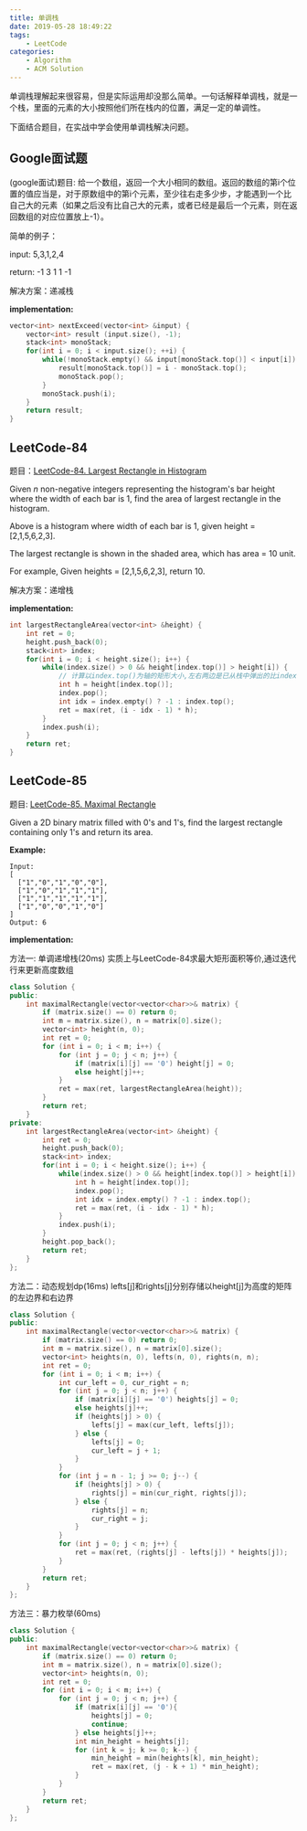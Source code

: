 ```yaml
---
title: 单调栈
date: 2019-05-28 18:49:22
tags:
    - LeetCode
categories:
    - Algorithm
    - ACM Solution
---
```


单调栈理解起来很容易，但是实际运用却没那么简单。一句话解释单调栈，就是一个栈，里面的元素的大小按照他们所在栈内的位置，满足一定的单调性。

下面结合题目，在实战中学会使用单调栈解决问题。

## Google面试题

(google面试)题目: 给一个数组，返回一个大小相同的数组。返回的数组的第i个位置的值应当是，对于原数组中的第i个元素，至少往右走多少步，才能遇到一个比自己大的元素（如果之后没有比自己大的元素，或者已经是最后一个元素，则在返回数组的对应位置放上-1）。

简单的例子：

input: 5,3,1,2,4

return: -1 3 1 1 -1

解决方案：递减栈

**implementation:**

``` C++
vector<int> nextExceed(vector<int> &input) {
	vector<int> result (input.size(), -1);
	stack<int> monoStack;
	for(int i = 0; i < input.size(); ++i) {	
		while(!monoStack.empty() && input[monoStack.top()] < input[i]) {
			result[monoStack.top()] = i - monoStack.top();
			monoStack.pop();
		}
		monoStack.push(i);
	}
	return result;
}
```

## LeetCode-84

题目：[LeetCode-84. Largest Rectangle in Histogram](https://leetcode.com/problems/largest-rectangle-in-histogram/)

Given *n* non-negative integers representing the histogram's bar height where the width of each bar is 1, find the area of largest rectangle in the histogram.

Above is a histogram where width of each bar is 1, given height = [2,1,5,6,2,3].

The largest rectangle is shown in the shaded area, which has area = 10 unit.

For example,
Given heights = [2,1,5,6,2,3],
return 10.

解决方案：递增栈

**implementation:**

```C++
int largestRectangleArea(vector<int> &height) {
    int ret = 0;
    height.push_back(0);
    stack<int> index;
    for(int i = 0; i < height.size(); i++) {
        while(index.size() > 0 && height[index.top()] > height[i]) {
            // 计算以index.top()为轴的矩形大小,左右两边是已从栈中弹出的比index.top()高的小矩形
            int h = height[index.top()];
            index.pop();
            int idx = index.empty() ? -1 : index.top();
            ret = max(ret, (i - idx - 1) * h);
        }
        index.push(i);
    }
    return ret;
}
```

## LeetCode-85

题目: [LeetCode-85. Maximal Rectangle](https://leetcode.com/problems/maximal-rectangle/)

Given a 2D binary matrix filled with 0's and 1's, find the largest rectangle containing only 1's and return its area.

**Example:**

```
Input:
[
  ["1","0","1","0","0"],
  ["1","0","1","1","1"],
  ["1","1","1","1","1"],
  ["1","0","0","1","0"]
]
Output: 6
```

**implementation:**

方法一:  单调递增栈(20ms)
实质上与LeetCode-84求最大矩形面积等价,通过迭代行来更新高度数组

```C++
class Solution {
public:
    int maximalRectangle(vector<vector<char>>& matrix) {
        if (matrix.size() == 0) return 0;
        int m = matrix.size(), n = matrix[0].size();
        vector<int> height(n, 0);
        int ret = 0;
        for (int i = 0; i < m; i++) {
            for (int j = 0; j < n; j++) {
                if (matrix[i][j] == '0') height[j] = 0;
                else height[j]++;
            }
            ret = max(ret, largestRectangleArea(height));
        }
        return ret;
    }
private:
    int largestRectangleArea(vector<int> &height) {
        int ret = 0;
        height.push_back(0);
        stack<int> index;
        for(int i = 0; i < height.size(); i++) {
            while(index.size() > 0 && height[index.top()] > height[i]) {
                int h = height[index.top()];
                index.pop();
                int idx = index.empty() ? -1 : index.top();
                ret = max(ret, (i - idx - 1) * h);
            }
            index.push(i);
        }
        height.pop_back();
        return ret;
    }
};
```

方法二：动态规划dp(16ms)
lefts[j]和rights[j]分别存储以height[j]为高度的矩阵的左边界和右边界

```C++
class Solution {
public:
    int maximalRectangle(vector<vector<char>>& matrix) {
        if (matrix.size() == 0) return 0;
        int m = matrix.size(), n = matrix[0].size();
        vector<int> heights(n, 0), lefts(n, 0), rights(n, n);
        int ret = 0;
        for (int i = 0; i < m; i++) {
            int cur_left = 0, cur_right = n;
            for (int j = 0; j < n; j++) {
                if (matrix[i][j] == '0') heights[j] = 0;
                else heights[j]++;
                if (heights[j] > 0) {
                    lefts[j] = max(cur_left, lefts[j]);
                } else {
                    lefts[j] = 0;
                    cur_left = j + 1;
                }
            }
            for (int j = n - 1; j >= 0; j--) {
                if (heights[j] > 0) {
                    rights[j] = min(cur_right, rights[j]);
                } else {
                    rights[j] = n;
                    cur_right = j;
                }
            }
            for (int j = 0; j < n; j++) {
                ret = max(ret, (rights[j] - lefts[j]) * heights[j]);
            }
        }
        return ret;
    }
};
```

方法三：暴力枚举(60ms)

```C++
class Solution {
public:
    int maximalRectangle(vector<vector<char>>& matrix) {
        if (matrix.size() == 0) return 0;
        int m = matrix.size(), n = matrix[0].size();
        vector<int> heights(n, 0);
        int ret = 0;
        for (int i = 0; i < m; i++) {
            for (int j = 0; j < n; j++) {
                if (matrix[i][j] == '0'){
                    heights[j] = 0;
                    continue;
                } else heights[j]++;
                int min_height = heights[j];
                for (int k = j; k >= 0; k--) {
                    min_height = min(heights[k], min_height);
                    ret = max(ret, (j - k + 1) * min_height);
                }
            } 
        }
        return ret;
    }
};
```




